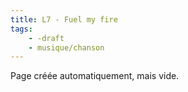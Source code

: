 ```yaml
---
title: L7 - Fuel my fire
tags:
    - -draft
    - musique/chanson
---
```


Page créée automatiquement, mais vide.

